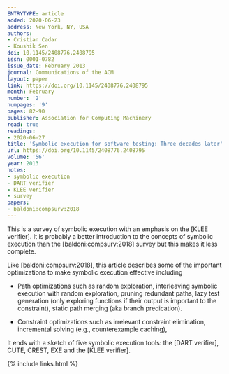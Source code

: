 ```yaml
---
ENTRYTYPE: article
added: 2020-06-23
address: New York, NY, USA
authors:
- Cristian Cadar
- Koushik Sen
doi: 10.1145/2408776.2408795
issn: 0001-0782
issue_date: February 2013
journal: Communications of the ACM
layout: paper
link: https://doi.org/10.1145/2408776.2408795
month: February
number: '2'
numpages: '9'
pages: 82-90
publisher: Association for Computing Machinery
read: true
readings:
- 2020-06-27
title: 'Symbolic execution for software testing: Three decades later'
url: https://doi.org/10.1145/2408776.2408795
volume: '56'
year: 2013
notes:
- symbolic execution
- DART verifier
- KLEE verifier
- survey
papers:
- baldoni:compsurv:2018
---
```


This is a survey of symbolic execution with an emphasis on the [KLEE verifier].
It is probably a better introduction to the concepts of symbolic execution than the
[baldoni:compsurv:2018] survey but this makes it less complete.

Like [baldoni:compsurv:2018], this article describes some of the important
optimizations to make symbolic execution effective including

- Path optimizations such as
  random exploration,
  interleaving symbolic execution with random exploration,
  pruning redundant paths,
  lazy test generation (only exploring functions if their output is important to the constraint),
  static path merging (aka branch predication).

- Constraint optimizations such as
  irrelevant constraint elimination,
  incremental solving (e.g., counterexample caching),

It ends with a sketch of five symbolic execution tools:
the [DART verifier],
CUTE,
CREST,
EXE and
the [KLEE verifier].

{% include links.html %}

